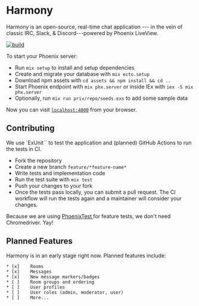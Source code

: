 # Harmony

Harmony is an open-source, real-time chat application --- in the vein of classic
IRC, Slack, & Discord---powered by Phoenix LiveView.

[![build](https://github.com/etothepiipower/harmony/actions/workflows/build.yml/badge.svg?branch=develop)](https://github.com/etothepiipower/harmony/actions/workflows/build.yml)

To start your Phoenix server:

  * Run `mix setup` to install and setup dependencies
  * Create and migrate your database with `mix ecto.setup`
  * Download npm assets with `cd assets && npm install && cd ..`
  * Start Phoenix endpoint with `mix phx.server` or inside IEx with `iex -S mix phx.server`
  * Optionally, run `mix run priv/repo/seeds.exs` to add some sample data

Now you can visit [`localhost:4000`](http://localhost:4000) from your browser.

## Contributing

We use `ExUnit`` to test the application and (planned) GitHub Actions to run the tests in CI.

 *  Fork the repository
 *  Create a new branch `feature/*feature-name*`
 *  Write tests and implementation code
 *  Run the test suite with `mix test`
 *  Push your changes to your fork
 *  Once the tests pass locally, you can submit a pull request. The CI workflow
    will run the tests again and a maintainer will consider your changes.

Because we are using [ PhoenixTest ](https://hexdocs.pm/phoenix_test/PhoenixTest.html)
for feature tests, we don't need Chromedriver. Yay!

## Planned Features

Harmony is in an early stage right now. Planned features include:

    * [x]    Rooms
    * [x]    Messages
    * [x]    New message markers/badges
    * [ ]    Room groups and ordering
    * [ ]    User profiles
    * [ ]    User roles (admin, moderator, user)
    * [ ]    More...
